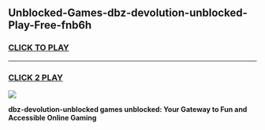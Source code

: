 
## Unblocked-Games-dbz-devolution-unblocked-Play-Free-fnb6h
<h3>
<a href="https://premium76.site?title=dbz-devolution-unblocked&ref=20M">CLICK TO PLAY</a></h3>
<hr>

<h3>
<a href="https://premium76.site?title=dbz-devolution-unblocked&ref=20M">CLICK 2 PLAY</a>
  
</h3>

<a href="https://premium76.site?title=dbz-devolution-unblocked&ref=19M"><img src="https://clearcache.store/games.png"></a>


**dbz-devolution-unblocked games unblocked: Your Gateway to Fun and Accessible Online Gaming**
